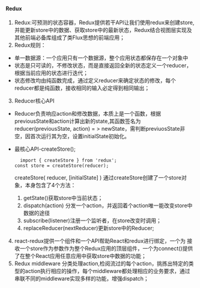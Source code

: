 #### Redux
1. Redux:可预测的状态容器，Redux提供若干API让我们使用redux来创建store,并能更新store中的数据、获取store中的最新状态，Redux结合视图层实现及其他前端必备库组成了类Flux思想的前端应用；
2. Redux规则：
- 单一数据源：一个应用只有一个数据源，整个应用状态都保存在一个对象中
- 状态是只可读的，不修改状态，而是直接返回全新的状态定义一个reducer，根据当前应用的状态进行迭代；
- 状态修改均由纯函数完成，通过定义reducer来确定状态的修改，每个reducer都是纯函数，接收相同的输入必定得到相同输出；
3. Reducer核心API
- Reducer负责响应action和修改数据，本质上是一个函数，根据previousState和action计算出新的state,其函数签名为reducer(previousState, action) = > newState，需判断previuosState非空，因首次运行其为空，设置initialState初始化。
- 最核心API-createStore();

        import { createStore } from 'redux';
      const store = createStore(reducer);

   createStore( reducer, [initialState] )
   通过createStore创建了一个store对象，本身包含了4个方法：
   1. getState()获取store中当前状态；
   2. dispatch(action) 分发一个action，并返回着个action唯一能改变store中数据的途径
   3. subscribe(listener)注册一个监听者，在store改变时调用；
   4. replaceReducer(nextReducer)更新store中的Reducer;
4. react-redux提供一个组件和一个API帮助React和redux进行绑定，一个为<Provider /> 接收一个store作为参数作为整个Redux应用的顶层组件，一个为connect()提供了在整个React应用任意应用中获取store中数据的功能；
5. Redux middleware
分类处理action,检阅流过的每个action，挑拣出特定的类型的action执行相应的操作，每个middleware都处理相应的业务要求，通过串联不同的middleware实现多样的功能，增强dispatch；
